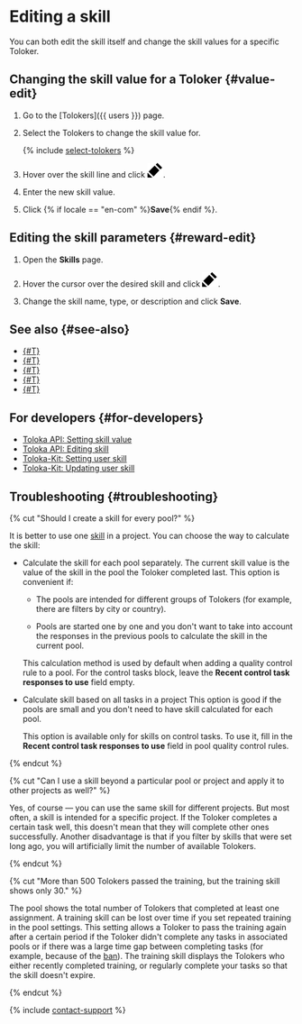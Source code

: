 # Editing a skill

You can both edit the skill itself and change the skill values for a specific Toloker.

## Changing the skill value for a Toloker {#value-edit}

1. Go to the [Tolokers]({{ users }}) page.

1. Select the Tolokers to change the skill value for.

   {% include [select-tolokers](../_includes/select-tolokers.md) %}

1. Hover over the skill line and click ![](../_images/edit.svg).

1. Enter the new skill value.

1. Click {% if locale == "en-com" %}**Save**{% endif %}.

## Editing the skill parameters {#reward-edit}

1. Open the **Skills** page.

1. Hover the cursor over the desired skill and click ![](../_images/edit.svg).

1. Change the skill name, type, or description and click **Save**.

## See also {#see-also}

- [{#T}](nav-create.md)
- [{#T}](nav-assign.md)
- [{#T}](nav-use.md)
- [{#T}](nav-delete.md)
- [{#T}](filters.md)

## For developers {#for-developers}

- [Toloka API: Setting skill value](../../api/concepts/set-skill.md)
- [Toloka API: Editing skill](../../api/concepts/edit-skill.md)
- [Toloka-Kit: Setting user skill](../../toloka-kit/reference/toloka.client.TolokaClient.set_user_skill.md)
- [Toloka-Kit: Updating user skill](../../toloka-kit/reference/toloka.client.TolokaClient.update_skill.md)

## Troubleshooting {#troubleshooting}

{% cut "Should I create a skill for every pool?" %}

It is better to use one [skill](../../glossary.md#skill) in a project. You can choose the way to calculate the skill:

- Calculate the skill for each pool separately. The current skill value is the value of the skill in the pool the Toloker completed last. This option is convenient if:

    - The pools are intended for different groups of Tolokers (for example, there are filters by city or country).

    - Pools are started one by one and you don't want to take into account the responses in the previous pools to calculate the skill in the current pool.

    This calculation method is used by default when adding a quality control rule to a pool. For the control tasks block, leave the **Recent control task responses to use** field empty.

- Calculate skill based on all tasks in a project This option is good if the pools are small and you don't need to have skill calculated for each pool.

    This option is available only for skills on control tasks. To use it, fill in the **Recent control task responses to use** field in pool quality control rules.

{% endcut %}

{% cut "Can I use a skill beyond a particular pool or project and apply it to other projects as well?" %}

Yes, of course — you can use the same skill for different projects. But most often, a skill is intended for a specific project. If the Toloker completes a certain task well, this doesn't mean that they will complete other ones successfully. Another disadvantage is that if you filter by skills that were set long ago, you will artificially limit the number of available Tolokers.

{% endcut %}

{% cut "More than 500 Tolokers passed the training, but the training skill shows only 30." %}

The pool shows the total number of Tolokers that completed at least one assignment. A training skill can be lost over time if you set repeated training in the pool settings. This setting allows a Toloker to pass the training again after a certain period if the Toloker didn't complete any tasks in associated pools or if there was a large time gap between completing tasks (for example, because of the [ban](../../glossary.md#banning-tolokers)). The training skill displays the Tolokers who either recently completed training, or regularly complete your tasks so that the skill doesn't expire.

{% endcut %}

{% include [contact-support](../_includes/contact-support.md) %}
